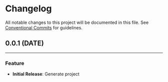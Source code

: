 # Changelog

All notable changes to this project will be documented in this file. See [Conventional Commits](https://www.conventionalcommits.org) for guidelines.

## 0.0.1 (DATE)

---

### Feature

- **Initial Release**: Generate project
